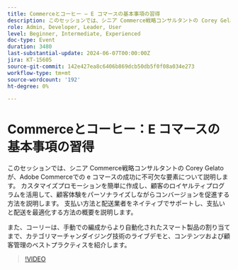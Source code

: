 ```yaml
---
title: Commerceとコーヒー – E コマースの基本事項の習得
description: このセッションでは、シニア Commerce戦略コンサルタントの Corey Gelato が、Adobe Commerceでの e コマースの成功に不可欠な要素について説明します。 カスタマイズプロモーションを簡単に作成し、顧客のロイヤルティプログラムを活用して、顧客体験をパーソナライズしながらコンバージョンを促進する方法を説明します。 支払い方法と配送業者をネイティブでサポートし、支払いと配送を最適化する方法の概要を説明します。 また、コーリーは、手動での編成からより自動化されたスマート製品の割り当てまで、カテゴリマーチャンダイジング技術のライブデモと、コンテンツおよび顧客管理のベストプラクティスを紹介します。
role: Admin, Developer, Leader, User
level: Beginner, Intermediate, Experienced
doc-type: Event
duration: 3480
last-substantial-update: 2024-06-07T00:00:00Z
jira: KT-15605
source-git-commit: 142e427ea8c6406b869dcb50db5f0f08a034e273
workflow-type: tm+mt
source-wordcount: '192'
ht-degree: 0%

---
```



# Commerceとコーヒー：E コマースの基本事項の習得

このセッションでは、シニア Commerce戦略コンサルタントの Corey Gelato が、Adobe Commerceでの e コマースの成功に不可欠な要素について説明します。 カスタマイズプロモーションを簡単に作成し、顧客のロイヤルティプログラムを活用して、顧客体験をパーソナライズしながらコンバージョンを促進する方法を説明します。 支払い方法と配送業者をネイティブでサポートし、支払いと配送を最適化する方法の概要を説明します。

また、コーリーは、手動での編成からより自動化されたスマート製品の割り当てまで、カテゴリマーチャンダイジング技術のライブデモと、コンテンツおよび顧客管理のベストプラクティスを紹介します。

>[!VIDEO](https://video.tv.adobe.com/v/3429437/?learn=on)
